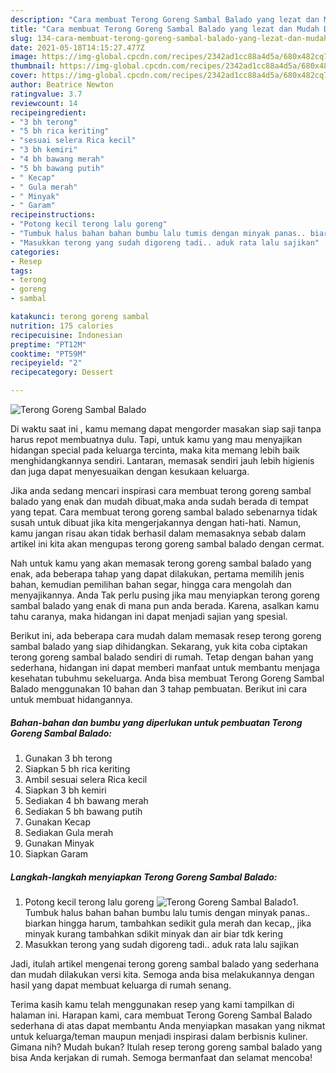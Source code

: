 ```yaml
---
description: "Cara membuat Terong Goreng Sambal Balado yang lezat dan Mudah Dibuat"
title: "Cara membuat Terong Goreng Sambal Balado yang lezat dan Mudah Dibuat"
slug: 134-cara-membuat-terong-goreng-sambal-balado-yang-lezat-dan-mudah-dibuat
date: 2021-05-18T14:15:27.477Z
image: https://img-global.cpcdn.com/recipes/2342ad1cc88a4d5a/680x482cq70/terong-goreng-sambal-balado-foto-resep-utama.jpg
thumbnail: https://img-global.cpcdn.com/recipes/2342ad1cc88a4d5a/680x482cq70/terong-goreng-sambal-balado-foto-resep-utama.jpg
cover: https://img-global.cpcdn.com/recipes/2342ad1cc88a4d5a/680x482cq70/terong-goreng-sambal-balado-foto-resep-utama.jpg
author: Beatrice Newton
ratingvalue: 3.7
reviewcount: 14
recipeingredient:
- "3 bh terong"
- "5 bh rica keriting"
- "sesuai selera Rica kecil"
- "3 bh kemiri"
- "4 bh bawang merah"
- "5 bh bawang putih"
- " Kecap"
- " Gula merah"
- " Minyak"
- " Garam"
recipeinstructions:
- "Potong kecil terong lalu goreng"
- "Tumbuk halus bahan bahan bumbu lalu tumis dengan minyak panas.. biarkan hingga harum, tambahkan sedikit gula merah dan kecap,, jika minyak kurang tambahkan sdikit minyak dan air biar tdk kering"
- "Masukkan terong yang sudah digoreng tadi.. aduk rata lalu sajikan"
categories:
- Resep
tags:
- terong
- goreng
- sambal

katakunci: terong goreng sambal 
nutrition: 175 calories
recipecuisine: Indonesian
preptime: "PT12M"
cooktime: "PT59M"
recipeyield: "2"
recipecategory: Dessert

---
```



![Terong Goreng Sambal Balado](https://img-global.cpcdn.com/recipes/2342ad1cc88a4d5a/680x482cq70/terong-goreng-sambal-balado-foto-resep-utama.jpg)

Di waktu  saat ini , kamu memang dapat mengorder masakan siap saji tanpa harus repot membuatnya dulu. Tapi, untuk kamu yang mau menyajikan hidangan special pada keluarga tercinta, maka kita memang lebih baik menghidangkannya sendiri. Lantaran, memasak sendiri jauh lebih higienis dan juga dapat menyesuaikan dengan kesukaan keluarga.

Jika anda sedang mencari inspirasi cara membuat terong goreng sambal balado yang enak dan mudah dibuat,maka anda sudah berada di tempat yang tepat. Cara membuat terong goreng sambal balado  sebenarnya tidak susah untuk dibuat jika kita mengerjakannya dengan hati-hati. Namun, kamu jangan risau akan tidak berhasil dalam memasaknya 
sebab dalam artikel ini kita akan mengupas terong goreng sambal balado dengan cermat.  



Nah untuk kamu yang akan memasak terong goreng sambal balado yang enak, ada beberapa tahap yang dapat dilakukan, pertama memilih jenis bahan, kemudian pemilihan bahan segar, hingga cara mengolah dan menyajikannya. Anda Tak perlu pusing jika mau menyiapkan terong goreng sambal balado yang enak di mana pun anda berada. Karena, asalkan kamu  tahu caranya, maka hidangan ini dapat menjadi sajian yang spesial.

Berikut ini, ada beberapa cara mudah dalam memasak resep terong goreng sambal balado yang siap dihidangkan. Sekarang, yuk kita coba ciptakan terong goreng sambal balado sendiri di rumah. Tetap dengan bahan yang sederhana, hidangan ini dapat memberi manfaat untuk membantu menjaga kesehatan tubuhmu sekeluarga. Anda bisa membuat Terong Goreng Sambal Balado menggunakan 10 bahan dan 3 tahap pembuatan. Berikut ini cara untuk membuat hidangannya.

<!--inarticleads1-->

##### Bahan-bahan dan bumbu yang diperlukan untuk pembuatan Terong Goreng Sambal Balado:

1. Gunakan 3 bh terong
1. Siapkan 5 bh rica keriting
1. Ambil sesuai selera Rica kecil
1. Siapkan 3 bh kemiri
1. Sediakan 4 bh bawang merah
1. Sediakan 5 bh bawang putih
1. Gunakan  Kecap
1. Sediakan  Gula merah
1. Gunakan  Minyak
1. Siapkan  Garam




<!--inarticleads2-->

##### Langkah-langkah menyiapkan Terong Goreng Sambal Balado:

1. Potong kecil terong lalu goreng
<img src="https://img-global.cpcdn.com/steps/4c7ee825863bb78c/160x128cq70/terong-goreng-sambal-balado-langkah-memasak-1-foto.jpg" alt="Terong Goreng Sambal Balado">1. Tumbuk halus bahan bahan bumbu lalu tumis dengan minyak panas.. biarkan hingga harum, tambahkan sedikit gula merah dan kecap,, jika minyak kurang tambahkan sdikit minyak dan air biar tdk kering
1. Masukkan terong yang sudah digoreng tadi.. aduk rata lalu sajikan




Jadi, itulah artikel mengenai  terong goreng sambal balado  yang sederhana dan mudah dilakukan versi kita. Semoga anda bisa melakukannya dengan hasil yang dapat membuat keluarga di rumah senang. 

Terima kasih kamu telah menggunakan resep yang kami tampilkan di halaman ini. Harapan kami, cara membuat  Terong Goreng Sambal Balado sederhana di atas dapat membantu Anda menyiapkan masakan yang nikmat untuk keluarga/teman maupun menjadi inspirasi dalam berbisnis kuliner. Gimana nih? Mudah bukan? Itulah resep terong goreng sambal balado yang bisa Anda kerjakan di rumah. Semoga bermanfaat dan selamat mencoba!

